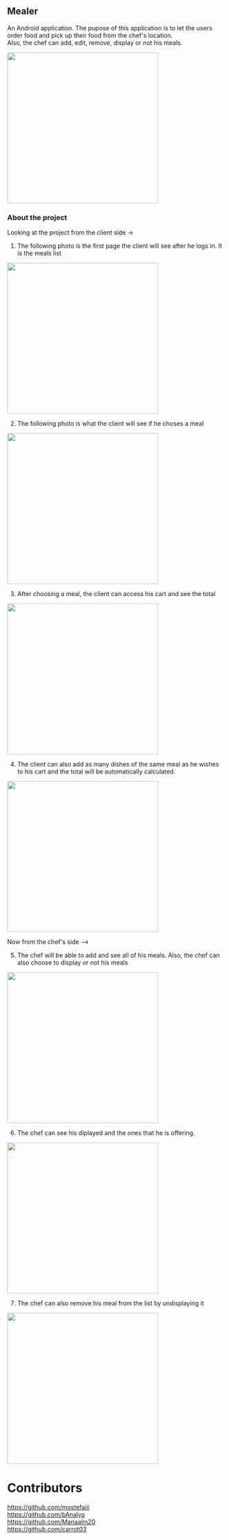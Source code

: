 ## Mealer
An Android application. The pupose of this application is to let the users order food and pick up their food from the chef's location.  
Also, the chef can add, edit, remove, display or not his meals.  

<img src="photos/firstPage.jpeg" width="350">

### About the project

Looking at the project from the client side ->  <br>
1. The following photo is the first page the client will see after he logs in. It is the meals list <br>
<img src="photos/ClientMealList.jpeg" width="350">

<br>

2. The following photo is what the client will see if he choses a meal <br>
<img src="photos/clientAddMeal.jpeg" width="350">

<br>

3. After choosing a meal, the client can access his cart and see the total <br>
<img src="photos/ClientCart2.jpeg" width="350">

<br>

4. The client can also add as many dishes of the same meal as he wishes to his cart and the total will be automatically calculated. <br>
<img src="photos/ClientCart.jpeg" width="350">

<br>

Now from the chef's side -->

5. The chef will be able to add and see all of his meals. Also, the chef can also choose to display or not his meals <br>
<img src="photos/chefProfileMenu.jpeg" width="350">

<br>


6. The chef can see his diplayed and the ones that he is offering.
<img src="photos/chefProfile.jpeg" width="350">

<br>

7. The chef can also remove his meal from the list by undisplaying it
<img src="photos/chefProfileMeals.jpeg" width="350">
<br>



  

# Contributors
https://github.com/mostefaiii  <br>
https://github.com/bAnalya     <br>
https://github.com/Manaalm20   <br>
https://github.com/carrot03    <br>
